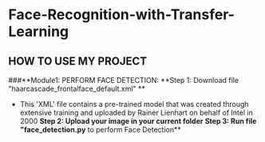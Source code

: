 # Face-Recognition-with-Transfer-Learning
## HOW TO USE MY PROJECT
###**Module1: PERFORM FACE DETECTION:
**Step 1: Download file "haarcascade_frontalface_default.xml" **
- This 'XML' file contains a pre-trained model that was created through extensive training and uploaded by Rainer Lienhart on behalf of Intel in 2000
**Step 2: Upload your image in your current folder**
**Step 3: Run file "face_detection.py** to perform Face Detection**

